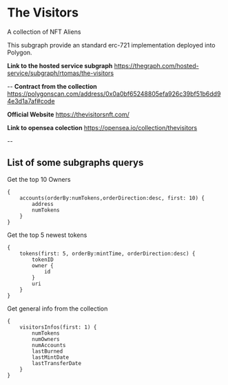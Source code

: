 # The Visitors

A collection of NFT Aliens

This subgraph provide an standard erc-721 implementation deployed into Polygon.

**Link to the hosted service subgraph**
https://thegraph.com/hosted-service/subgraph/rtomas/the-visitors

--
**Contract from the collection**
https://polygonscan.com/address/0x0a0bf65248805efa926c39bf51b6dd94e3d1a7af#code

**Official Website**
https://thevisitorsnft.com/

**Link to opensea colection**
https://opensea.io/collection/thevisitors

--

## List of some subgraphs querys

Get the top 10 Owners

```
{
	accounts(orderBy:numTokens,orderDirection:desc, first: 10) {
		address
		numTokens
	}
}
```

Get the top 5 newest tokens

```
{
	tokens(first: 5, orderBy:mintTime, orderDirection:desc) {
		tokenID
		owner {
			id
		}
		uri
	}
}
```

Get general info from the collection

```
{
	visitorsInfos(first: 1) {
		numTokens
		numOwners
		numAccounts
		lastBurned
		lastMintDate
		lastTransferDate
	}
}
```
